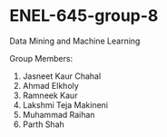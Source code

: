 # ENEL-645-group-8
Data Mining and Machine Learning

Group Members:
1. Jasneet Kaur Chahal
2. Ahmad Elkholy
3. Ramneek Kaur
4. Lakshmi Teja Makineni
5. Muhammad Raihan
6. Parth Shah

